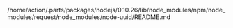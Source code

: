 /home/action/.parts/packages/nodejs/0.10.26/lib/node_modules/npm/node_modules/request/node_modules/node-uuid/README.md